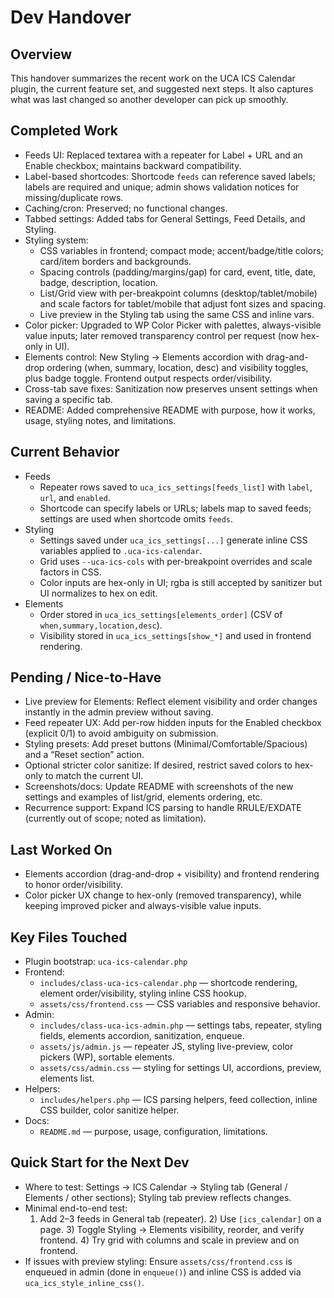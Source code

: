 # Dev Handover

## Overview
This handover summarizes the recent work on the UCA ICS Calendar plugin, the current feature set, and suggested next steps. It also captures what was last changed so another developer can pick up smoothly.

## Completed Work
- Feeds UI: Replaced textarea with a repeater for Label + URL and an Enable checkbox; maintains backward compatibility.
- Label-based shortcodes: Shortcode `feeds` can reference saved labels; labels are required and unique; admin shows validation notices for missing/duplicate rows.
- Caching/cron: Preserved; no functional changes.
- Tabbed settings: Added tabs for General Settings, Feed Details, and Styling.
- Styling system:
  - CSS variables in frontend; compact mode; accent/badge/title colors; card/item borders and backgrounds.
  - Spacing controls (padding/margins/gap) for card, event, title, date, badge, description, location.
  - List/Grid view with per-breakpoint columns (desktop/tablet/mobile) and scale factors for tablet/mobile that adjust font sizes and spacing.
  - Live preview in the Styling tab using the same CSS and inline vars.
- Color picker: Upgraded to WP Color Picker with palettes, always-visible value inputs; later removed transparency control per request (now hex-only in UI).
- Elements control: New Styling → Elements accordion with drag-and-drop ordering (when, summary, location, desc) and visibility toggles, plus badge toggle. Frontend output respects order/visibility.
- Cross-tab save fixes: Sanitization now preserves unsent settings when saving a specific tab.
- README: Added comprehensive README with purpose, how it works, usage, styling notes, and limitations.

## Current Behavior
- Feeds
  - Repeater rows saved to `uca_ics_settings[feeds_list]` with `label`, `url`, and `enabled`.
  - Shortcode can specify labels or URLs; labels map to saved feeds; settings are used when shortcode omits `feeds`.
- Styling
  - Settings saved under `uca_ics_settings[...]` generate inline CSS variables applied to `.uca-ics-calendar`.
  - Grid uses `--uca-ics-cols` with per-breakpoint overrides and scale factors in CSS.
  - Color inputs are hex-only in UI; rgba is still accepted by sanitizer but UI normalizes to hex on edit.
- Elements
  - Order stored in `uca_ics_settings[elements_order]` (CSV of `when,summary,location,desc`).
  - Visibility stored in `uca_ics_settings[show_*]` and used in frontend rendering.

## Pending / Nice-to-Have
- Live preview for Elements: Reflect element visibility and order changes instantly in the admin preview without saving.
- Feed repeater UX: Add per-row hidden inputs for the Enabled checkbox (explicit 0/1) to avoid ambiguity on submission.
- Styling presets: Add preset buttons (Minimal/Comfortable/Spacious) and a “Reset section” action.
- Optional stricter color sanitize: If desired, restrict saved colors to hex-only to match the current UI.
- Screenshots/docs: Update README with screenshots of the new settings and examples of list/grid, elements ordering, etc.
- Recurrence support: Expand ICS parsing to handle RRULE/EXDATE (currently out of scope; noted as limitation).

## Last Worked On
- Elements accordion (drag-and-drop + visibility) and frontend rendering to honor order/visibility.
- Color picker UX change to hex-only (removed transparency), while keeping improved picker and always-visible value inputs.

## Key Files Touched
- Plugin bootstrap: `uca-ics-calendar.php`
- Frontend:
  - `includes/class-uca-ics-calendar.php` — shortcode rendering, element order/visibility, styling inline CSS hookup.
  - `assets/css/frontend.css` — CSS variables and responsive behavior.
- Admin:
  - `includes/class-uca-ics-admin.php` — settings tabs, repeater, styling fields, elements accordion, sanitization, enqueue.
  - `assets/js/admin.js` — repeater JS, styling live-preview, color pickers (WP), sortable elements.
  - `assets/css/admin.css` — styling for settings UI, accordions, preview, elements list.
- Helpers:
  - `includes/helpers.php` — ICS parsing helpers, feed collection, inline CSS builder, color sanitize helper.
- Docs:
  - `README.md` — purpose, usage, configuration, limitations.

## Quick Start for the Next Dev
- Where to test: Settings → ICS Calendar → Styling tab (General / Elements / other sections); Styling tab preview reflects changes.
- Minimal end-to-end test:
  1) Add 2–3 feeds in General tab (repeater). 2) Use `[ics_calendar]` on a page. 3) Toggle Styling → Elements visibility, reorder, and verify frontend. 4) Try grid with columns and scale in preview and on frontend.
- If issues with preview styling: Ensure `assets/css/frontend.css` is enqueued in admin (done in `enqueue()`) and inline CSS is added via `uca_ics_style_inline_css()`.

